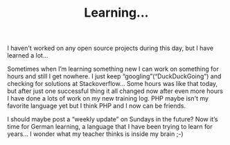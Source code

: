 ﻿---
layout: post
title: Learning...
description: Learning is deep stuff...
image: http://abbe98.github.io/assets/default.png
---
I haven't worked on any open source projects during this day, but I have learned a lot…

Sometimes when I’m learning something new I can work on something for hours and still I get nowhere. I just keep “googling”(“DuckDuckGoing”) and checking for solutions at Stackoverflow… Some hours was like that today, but after just one successful thing it all changed now after even more hours I have done a lots of work on my new training log. PHP maybe isn't my favorite language yet but I think PHP and I now can be friends.

I should maybe post a “weekly update” on Sundays in the future?
Now it’s time for German learning, a language that I have been trying to learn for years… I wonder what my teacher thinks is inside my brain ;-)